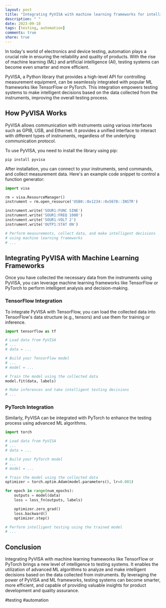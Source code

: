 ```yaml
---
layout: post
title: "Integrating PyVISA with machine learning frameworks for intelligent testing"
description: " "
date: 2023-09-18
tags: [testing, automation]
comments: true
share: true
---
```


In today's world of electronics and device testing, automation plays a crucial role in ensuring the reliability and quality of products. With the rise of machine learning (ML) and artificial intelligence (AI), testing systems can become even smarter and more efficient.

PyVISA, a Python library that provides a high-level API for controlling measurement equipment, can be seamlessly integrated with popular ML frameworks like TensorFlow or PyTorch. This integration empowers testing systems to make intelligent decisions based on the data collected from the instruments, improving the overall testing process.

## How PyVISA Works

PyVISA allows communication with instruments using various interfaces such as GPIB, USB, and Ethernet. It provides a unified interface to interact with different types of instruments, regardless of the underlying communication protocol.

To use PyVISA, you need to install the library using pip:

```
pip install pyvisa
```

After installation, you can connect to your instruments, send commands, and collect measurement data. Here's an example code snippet to control a function generator:

```python
import visa

rm = visa.ResourceManager()
instrument = rm.open_resource('USB0::0x1234::0x5678::INSTR')

instrument.write('SOUR1:FUNC SINE')
instrument.write('SOUR1:FREQ 1000')
instrument.write('SOUR1:VOLT 2')
instrument.write('OUTP1:STAT ON')

# Perform measurements, collect data, and make intelligent decisions
# using machine learning frameworks
# ...
```

## Integrating PyVISA with Machine Learning Frameworks

Once you have collected the necessary data from the instruments using PyVISA, you can leverage machine learning frameworks like TensorFlow or PyTorch to perform intelligent analysis and decision-making.

### TensorFlow Integration

To integrate PyVISA with TensorFlow, you can load the collected data into TensorFlow's data structure (e.g., tensors) and use them for training or inference.

```python
import tensorflow as tf

# Load data from PyVISA
# ...
# data = ...

# Build your TensorFlow model
# ...
# model = ...

# Train the model using the collected data
model.fit(data, labels)

# Make inferences and take intelligent testing decisions
# ...
```

### PyTorch Integration

Similarly, PyVISA can be integrated with PyTorch to enhance the testing process using advanced ML algorithms.

```python
import torch

# Load data from PyVISA
# ...
# data = ...

# Build your PyTorch model
# ...
# model = ...

# Train the model using the collected data
optimizer = torch.optim.Adam(model.parameters(), lr=0.001)

for epoch in range(num_epochs):
    outputs = model(data)
    loss = loss_fn(outputs, labels)

    optimizer.zero_grad()
    loss.backward()
    optimizer.step()

# Perform intelligent testing using the trained model
# ...
```

## Conclusion

Integrating PyVISA with machine learning frameworks like TensorFlow or PyTorch brings a new level of intelligence to testing systems. It enables the utilization of advanced ML algorithms to analyze and make intelligent decisions based on the data collected from instruments. By leveraging the power of PyVISA and ML frameworks, testing systems can become smarter, more efficient, and capable of providing valuable insights for product development and quality assurance.

#testing #automation